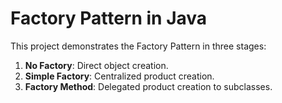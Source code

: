 # Factory Pattern in Java

This project demonstrates the Factory Pattern in three stages:

1. **No Factory**: Direct object creation.
2. **Simple Factory**: Centralized product creation.
3. **Factory Method**: Delegated product creation to subclasses.
